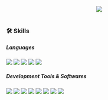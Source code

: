 <div align=center>  
  <img src="https://capsule-render.vercel.app/api?type=soft&color=auto&height=116&section=header&text=Hyunji%20Kim&fontSize=52&animation=fadeIn" /> 
</div>

<br>
<div align=left>
</div>

### 🛠️ **Skills**

##### Languages
<img src="https://img.shields.io/badge/Python-3766AB?style=flat-square&logo=Python&logoColor=white"/> <img src="https://img.shields.io/badge/C++-00599C?style=flat-square&logo=C%2B%2B&logoColor=white"/> <img src="https://img.shields.io/badge/R-276DC3?style=flat-square&logo=R&logoColor=white"/> <img src="https://img.shields.io/badge/Flutter-02569B?style=flat-square&logo=Flutter&logoColor=white"/> <img src="https://img.shields.io/badge/Dart-0175C2?style=flat-square&logo=Dart&logoColor=white"/> 

##### Development Tools & Softwares
<img src="https://img.shields.io/badge/Google Colab-F9AB00?style=flat-square&logo=GoogleColab&logoColor=white"/> <img src="https://img.shields.io/badge/Visual Studio-5C2D91?style=flat-square&logo=VisualStudio&logoColor=white"/> <img src="https://img.shields.io/badge/Visual Studio Code-007ACC?style=flat-square&logo=VisualStudioCode&logoColor=white"/> <img src="https://img.shields.io/badge/MySQL-4479A1?style=flat-square&logo=MySQL&logoColor=white"/> <img src="https://img.shields.io/badge/RStudio-75AADB?style=flat-square&logo=RStudio&logoColor=white"/> <img src="https://img.shields.io/badge/Firebase-FFCA28?style=flat-square&logo=Firebase&logoColor=white"/> <img src="https://img.shields.io/badge/Pytorch-EE4C2C?style=flat-square&logo=Pytorch&logoColor=white"/> <img src="https://img.shields.io/badge/Android Studio-3DDC84?style=flat-square&logo=AndroidStudio&logoColor=white"/> 

